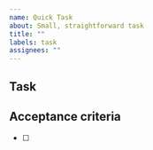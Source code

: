 ```yaml
---
name: Quick Task
about: Small, straightforward task
title: ""
labels: task
assignees: ""
---
```


## Task

<!-- What needs to be done? -->

## Acceptance criteria

<!-- How do we know it's done? -->

- [ ]
